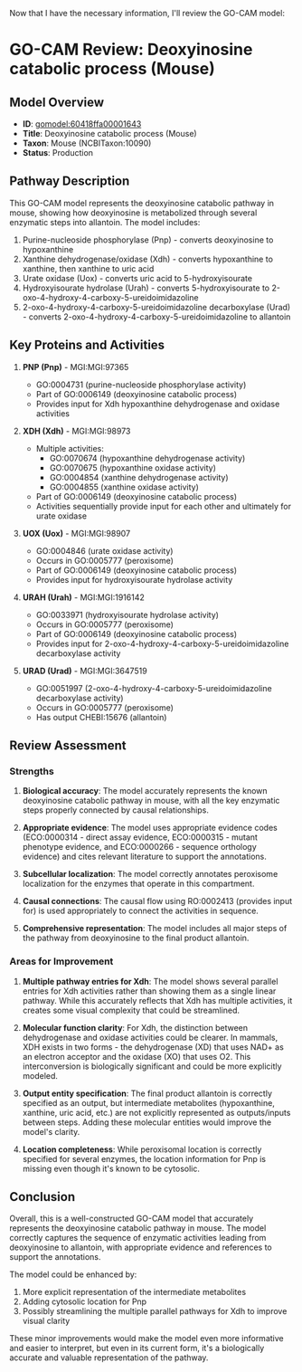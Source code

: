 Now that I have the necessary information, I'll review the GO-CAM model:

# GO-CAM Review: Deoxyinosine catabolic process (Mouse)

## Model Overview
- **ID**: [gomodel:60418ffa00001643](https://bioregistry.io/go.model:60418ffa00001643)
- **Title**: Deoxyinosine catabolic process (Mouse)
- **Taxon**: Mouse (NCBITaxon:10090)
- **Status**: Production

## Pathway Description
This GO-CAM model represents the deoxyinosine catabolic pathway in mouse, showing how deoxyinosine is metabolized through several enzymatic steps into allantoin. The model includes:

1. Purine-nucleoside phosphorylase (Pnp) - converts deoxyinosine to hypoxanthine
2. Xanthine dehydrogenase/oxidase (Xdh) - converts hypoxanthine to xanthine, then xanthine to uric acid
3. Urate oxidase (Uox) - converts uric acid to 5-hydroxyisourate
4. Hydroxyisourate hydrolase (Urah) - converts 5-hydroxyisourate to 2-oxo-4-hydroxy-4-carboxy-5-ureidoimidazoline
5. 2-oxo-4-hydroxy-4-carboxy-5-ureidoimidazoline decarboxylase (Urad) - converts 2-oxo-4-hydroxy-4-carboxy-5-ureidoimidazoline to allantoin

## Key Proteins and Activities
1. **PNP (Pnp)** - MGI:MGI:97365
   - GO:0004731 (purine-nucleoside phosphorylase activity)
   - Part of GO:0006149 (deoxyinosine catabolic process)
   - Provides input for Xdh hypoxanthine dehydrogenase and oxidase activities

2. **XDH (Xdh)** - MGI:MGI:98973
   - Multiple activities:
     - GO:0070674 (hypoxanthine dehydrogenase activity)
     - GO:0070675 (hypoxanthine oxidase activity)
     - GO:0004854 (xanthine dehydrogenase activity)
     - GO:0004855 (xanthine oxidase activity)
   - Part of GO:0006149 (deoxyinosine catabolic process)
   - Activities sequentially provide input for each other and ultimately for urate oxidase

3. **UOX (Uox)** - MGI:MGI:98907
   - GO:0004846 (urate oxidase activity)
   - Occurs in GO:0005777 (peroxisome)
   - Part of GO:0006149 (deoxyinosine catabolic process)
   - Provides input for hydroxyisourate hydrolase activity

4. **URAH (Urah)** - MGI:MGI:1916142
   - GO:0033971 (hydroxyisourate hydrolase activity)
   - Occurs in GO:0005777 (peroxisome)
   - Part of GO:0006149 (deoxyinosine catabolic process)
   - Provides input for 2-oxo-4-hydroxy-4-carboxy-5-ureidoimidazoline decarboxylase activity

5. **URAD (Urad)** - MGI:MGI:3647519
   - GO:0051997 (2-oxo-4-hydroxy-4-carboxy-5-ureidoimidazoline decarboxylase activity)
   - Occurs in GO:0005777 (peroxisome)
   - Has output CHEBI:15676 (allantoin)

## Review Assessment

### Strengths
1. **Biological accuracy**: The model accurately represents the known deoxyinosine catabolic pathway in mouse, with all the key enzymatic steps properly connected by causal relationships.

2. **Appropriate evidence**: The model uses appropriate evidence codes (ECO:0000314 - direct assay evidence, ECO:0000315 - mutant phenotype evidence, and ECO:0000266 - sequence orthology evidence) and cites relevant literature to support the annotations.

3. **Subcellular localization**: The model correctly annotates peroxisome localization for the enzymes that operate in this compartment.

4. **Causal connections**: The causal flow using RO:0002413 (provides input for) is used appropriately to connect the activities in sequence.

5. **Comprehensive representation**: The model includes all major steps of the pathway from deoxyinosine to the final product allantoin.

### Areas for Improvement
1. **Multiple pathway entries for Xdh**: The model shows several parallel entries for Xdh activities rather than showing them as a single linear pathway. While this accurately reflects that Xdh has multiple activities, it creates some visual complexity that could be streamlined.

2. **Molecular function clarity**: For Xdh, the distinction between dehydrogenase and oxidase activities could be clearer. In mammals, XDH exists in two forms - the dehydrogenase (XD) that uses NAD+ as an electron acceptor and the oxidase (XO) that uses O2. This interconversion is biologically significant and could be more explicitly modeled.

3. **Output entity specification**: The final product allantoin is correctly specified as an output, but intermediate metabolites (hypoxanthine, xanthine, uric acid, etc.) are not explicitly represented as outputs/inputs between steps. Adding these molecular entities would improve the model's clarity.

4. **Location completeness**: While peroxisomal location is correctly specified for several enzymes, the location information for Pnp is missing even though it's known to be cytosolic.

## Conclusion
Overall, this is a well-constructed GO-CAM model that accurately represents the deoxyinosine catabolic pathway in mouse. The model correctly captures the sequence of enzymatic activities leading from deoxyinosine to allantoin, with appropriate evidence and references to support the annotations.

The model could be enhanced by:
1. More explicit representation of the intermediate metabolites
2. Adding cytosolic location for Pnp
3. Possibly streamlining the multiple parallel pathways for Xdh to improve visual clarity

These minor improvements would make the model even more informative and easier to interpret, but even in its current form, it's a biologically accurate and valuable representation of the pathway.